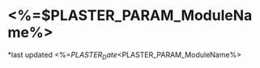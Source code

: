 # <%=$PLASTER_PARAM_ModuleName%> 


 *last updated <%=$PLASTER_Date%>*
 <%=$PLASTER_PARAM_ModuleName%>